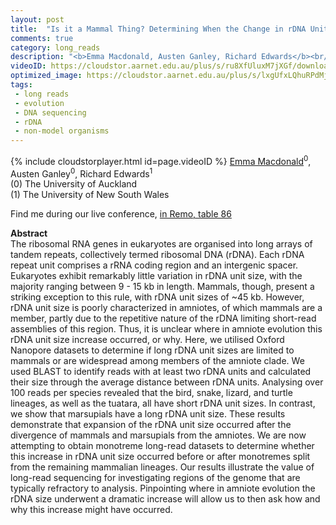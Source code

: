 ```yaml
---
layout: post
title:  "Is it a Mammal Thing? Determining When the Change in rDNA Unit Size Occurred in Amniotes"
comments: true
category: long_reads
description: "<b>Emma Macdonald, Austen Ganley, Richard Edwards</b><br/>The ribosomal RNA genes in eukaryotes are organise..."
videoID: https://cloudstor.aarnet.edu.au/plus/s/ru8XfUluxM7jXGf/download
optimized_image: https://cloudstor.aarnet.edu.au/plus/s/lxgUfxLQhuRPdMj/download
tags:
 - long reads
 - evolution
 - DNA sequencing
 - rDNA
 - non-model organisms
---
```

{% include cloudstorplayer.html id=page.videoID %}
<u>Emma Macdonald</u><sup>0</sup>, Austen Ganley<sup>0</sup>, Richard Edwards<sup>1</sup><br/>
\(0\) The University of Auckland<br/>
\(1\) The University of New South Wales

Find me during our live conference, [in Remo, table 86](https://remo.co)

<b>Abstract</b><br/>
The ribosomal RNA genes in eukaryotes are organised into long arrays of tandem repeats, collectively termed ribosomal DNA \(rDNA\). Each rDNA repeat unit comprises a rRNA coding region and an intergenic spacer. Eukaryotes exhibit remarkably little variation in rDNA unit size, with the majority ranging between 9 - 15 kb in length. Mammals, though, present a striking exception to this rule, with rDNA unit sizes of ~45 kb. However, rDNA unit size is poorly characterized in amniotes, of which mammals are a member, partly due to the repetitive nature of the rDNA limiting short-read assemblies of this region. Thus, it is unclear where in amniote evolution this rDNA unit size increase occurred, or why. Here, we utilised Oxford Nanopore datasets to determine if long rDNA unit sizes are limited to mammals or are widespread among members of the amniote clade. We used BLAST to identify reads with at least two rDNA units and calculated their size through the average distance between rDNA units. Analysing over 100 reads per species revealed that the bird, snake, lizard, and turtle lineages, as well as the tuatara, all have short rDNA unit sizes. In contrast, we show that marsupials have a long rDNA unit size. These results demonstrate that expansion of the rDNA unit size occurred after the divergence of mammals and marsupials from the amniotes. We are now attempting to obtain monotreme long-read datasets to determine whether this increase in rDNA unit size occurred before or after monotremes split from the remaining mammalian lineages. Our results illustrate the value of long-read sequencing for investigating regions of the genome that are typically refractory to analysis. Pinpointing where in amniote evolution the rDNA size underwent a dramatic increase will allow us to then ask how and why this increase might have occurred.
